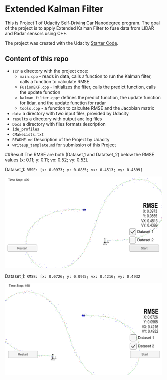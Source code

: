 ﻿
[//]: # (Image References)
[image1]: ./results/Dataset_1.png
[image2]: ./results/Dataset_2.png



# Extended Kalman Filter
This is Project 1 of Udacity Self-Driving Car Nanodegree program. 
The goal of the project is to apply Extended Kalman Filter to fuse data from LIDAR and Radar sensors using C++.

The project was created with the Udacity [Starter Code](https://github.com/udacity/CarND-Extended-Kalman-Filter-Project).

## Content of this repo
- `scr` a directory with the project code:
  - `main.cpp` - reads in data, calls a function to run the Kalman filter, calls a function to calculate RMSE
  - `FusionEKF.cpp` - initializes the filter, calls the predict function, calls the update function
  - `kalman_filter.cpp`- defines the predict function, the update function for lidar, and the update function for radar
  - `tools.cpp` - a function to calculate RMSE and the Jacobian matrix
- `data`  a directory with two input files, provided by Udacity
- `results`  a directory with output and log files
- `Docs` a directory with files formats description
- `ide_profiles`
- `CMakeLists.txt`
- `README.md` Description of the Project by Udacity
- `writeup_template.md` for submission of this Project

##Result
The RMSE are both (Dataset_1 and Datatset_2) below the RMSE values  [x: 0.11; y: 0.11; vx: 0.52; vy: 0.52]. 


Dataset_1: `RMSE: [x: 0.0973; y: 0.0855; vx: 0.4513; vy: 0.4399]`

![alt text][image1] 


Dataset_1: `RMSE: [x: 0.0726; y: 0.0965; vx: 0.4216; vy: 0.4932`

![alt text][image2]


